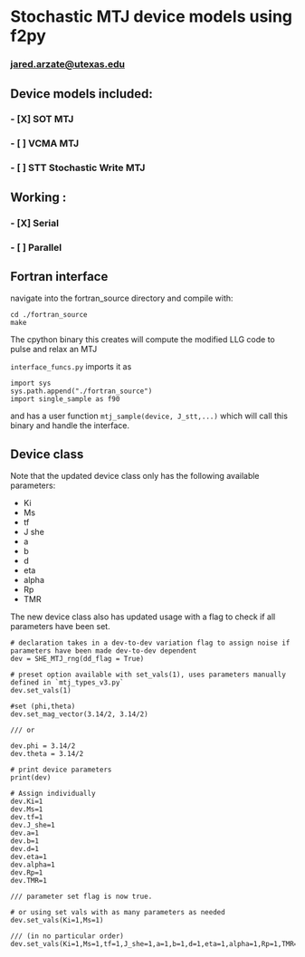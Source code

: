 # Stochastic MTJ device models using f2py
### jared.arzate@utexas.edu
##  Device models included:
### - [X] SOT  MTJ
### - [ ] VCMA MTJ
### - [ ] STT Stochastic Write MTJ

## Working :
### - [X] Serial
### - [ ] Parallel

## Fortran interface
navigate into the fortran_source directory and compile with:
```
cd ./fortran_source
make
```
The cpython binary this creates will compute the modified LLG code to pulse and relax an MTJ  

`interface_funcs.py` imports it as
```
import sys
sys.path.append("./fortran_source")
import single_sample as f90
```
and has a user function `mtj_sample(device, J_stt,...)` which will call this binary and handle the interface.


## Device class
Note that the updated device class only has the following available parameters:
- Ki
- Ms
- tf
- J she
- a
- b
- d
- eta
- alpha
- Rp
- TMR

The new device class also has updated usage with a flag to check if all parameters have been set.
```
# declaration takes in a dev-to-dev variation flag to assign noise if parameters have been made dev-to-dev dependent
dev = SHE_MTJ_rng(dd_flag = True)

# preset option available with set_vals(1), uses parameters manually defined in `mtj_types_v3.py`
dev.set_vals(1)

#set (phi,theta)
dev.set_mag_vector(3.14/2, 3.14/2)

/// or

dev.phi = 3.14/2
dev.theta = 3.14/2

# print device parameters
print(dev)

# Assign individually
dev.Ki=1
dev.Ms=1
dev.tf=1
dev.J_she=1
dev.a=1
dev.b=1
dev.d=1
dev.eta=1
dev.alpha=1
dev.Rp=1
dev.TMR=1

/// parameter set flag is now true.

# or using set vals with as many parameters as needed
dev.set_vals(Ki=1,Ms=1)

/// (in no particular order)
dev.set_vals(Ki=1,Ms=1,tf=1,J_she=1,a=1,b=1,d=1,eta=1,alpha=1,Rp=1,TMR=1)

